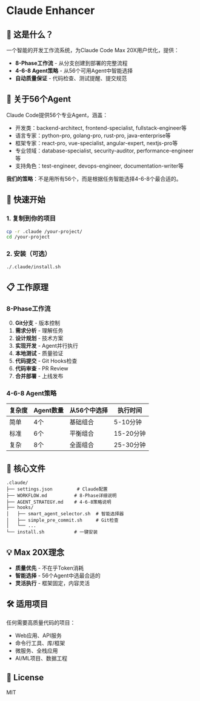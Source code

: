 # Claude Enhancer

## 🎯 这是什么？

一个智能的开发工作流系统，为Claude Code Max 20X用户优化，提供：
- **8-Phase工作流** - 从分支创建到部署的完整流程
- **4-6-8 Agent策略** - 从56个可用Agent中智能选择
- **自动质量保证** - 代码检查、测试提醒、提交规范

## 🤖 关于56个Agent

Claude Code提供56个专业Agent，涵盖：
- 开发类：backend-architect, frontend-specialist, fullstack-engineer等
- 语言专家：python-pro, golang-pro, rust-pro, java-enterprise等
- 框架专家：react-pro, vue-specialist, angular-expert, nextjs-pro等
- 专业领域：database-specialist, security-auditor, performance-engineer等
- 支持角色：test-engineer, devops-engineer, documentation-writer等

**我们的策略**：不是用所有56个，而是根据任务智能选择4-6-8个最合适的。

## 🚀 快速开始

### 1. 复制到你的项目
```bash
cp -r .claude /your-project/
cd /your-project
```

### 2. 安装（可选）
```bash
./.claude/install.sh
```

## 📋 工作原理

### 8-Phase工作流
0. **Git分支** - 版本控制
1. **需求分析** - 理解任务
2. **设计规划** - 技术方案
3. **实现开发** - Agent并行执行
4. **本地测试** - 质量验证
5. **代码提交** - Git Hooks检查
6. **代码审查** - PR Review
7. **合并部署** - 上线发布

### 4-6-8 Agent策略
| 复杂度 | Agent数量 | 从56个中选择 | 执行时间 |
|--------|-----------|--------------|----------|
| 简单 | 4个 | 基础组合 | 5-10分钟 |
| 标准 | 6个 | 平衡组合 | 15-20分钟 |
| 复杂 | 8个 | 全面组合 | 25-30分钟 |

## 📁 核心文件

```
.claude/
├── settings.json         # Claude配置
├── WORKFLOW.md          # 8-Phase详细说明
├── AGENT_STRATEGY.md    # 4-6-8策略说明
├── hooks/
│   ├── smart_agent_selector.sh  # 智能选择器
│   ├── simple_pre_commit.sh     # Git检查
│   └── ...
└── install.sh           # 一键安装
```

## 💡 Max 20X理念

- **质量优先** - 不在乎Token消耗
- **智能选择** - 56个Agent中选最合适的
- **灵活执行** - 框架固定，内容灵活

## 🛠️ 适用项目

任何需要高质量代码的项目：
- Web应用、API服务
- 命令行工具、库/框架
- 微服务、全栈应用
- AI/ML项目、数据工程

## 📝 License

MIT